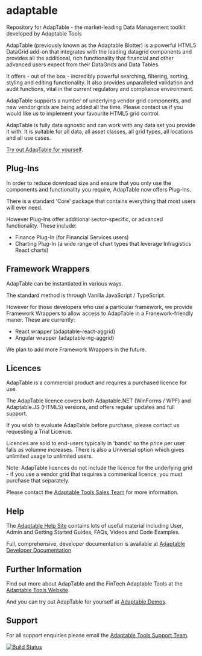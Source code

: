 # adaptable

Repository for AdapTable - the market-leading Data Management toolkit developed by Adaptable Tools

AdapTable (previously known as the Adaptable Blotter) is a powerful HTML5 DataGrid add-on that integrates with the leading datagrid components and provides all the additional, rich functionality that financial and other advanced users expect from their DataGrids and Data Tables.

It offers - out of the box - incredibly powerful searching, filtering, sorting, styling and editing functionality. It also provides unparalleled validation and audit functions, vital in the current regulatory and compliance environment. 

AdapTable supports a number of underlying vendor grid components, and new vendor grids are being added all the time.  Please contact us if you would like us to implement your favourite HTML5 grid control.

AdapTable is fully data agnostic and can work with any data set you provide it with. It is suitable for all data, all asset classes, all grid types, all locations and all use cases.

[Try out AdapTable for yourself](https://demo.adaptableblotter.com).

## Plug-Ins

In order to reduce download size and ensure that you only use the components and functionality you require, AdapTable now offers Plug-Ins.

There is a standard 'Core' package that contains everything that most users will ever need.  

However Plug-Ins offer additional sector-specific, or advanced functionality.  These include:

- Finance Plug-In (for Financial Services users)
- Charting Plug-In (a wide range of chart types that leverage Infragistics React charts)


## Framework Wrappers

AdapTable can be instantiated in various ways.

The standard method is through Vanilla JavaScript / TypeScript.

However for those developers who use a particular framework, we provide Framework Wrappers to allow access to AdapTable in a Franework-friendly maner.  These are currently:

- React wrapper (adaptable-react-aggrid)
- Angular wrapper (adaptable-ng-aggrid)

We plan to add more Framework Wrappers in the future.

## Licences

AdapTable is a commercial product and requires a purchased licence for use.

The AdapTable licence covers both Adaptable.NET (WinForms / WPF) and Adaptable.JS (HTML5) versions, and offers regular updates and full support.

If you wish to evaluate AdapTable before purchase, please contact us requesting a Trial Licence.

Licences are sold to end-users typically in 'bands' so the price per user falls as volumne increases. There is also a Universal option which gives unlimited usage to unlimited users.

Note: AdapTable licences do not include the licence for the underlying grid - if you use a vendor grid that requires a commerical licence, you must purchase that separately.

Please contact the [Adaptable Tools Sales Team](mailto:sales@adaptabletools.com) for more information.

## Help

The [Adaptable Help Site](https://adaptabletools.zendesk.com/hc/en-us) contains lots of useful material including User, Admin and Getting Started Guides, FAQs, Videos and Code Examples.

Full, comprehensive, developer documentation is available at [Adaptable Developer Documentation](https://api.adaptableblotter.com/index.html)

## Further Information

Find out more about AdapTable and the FinTech Adaptable Tools at the [Adaptable Tools Website](http://www.adaptabletools.com).

And you can try out AdapTable for yourself at [Adaptable Demos](https://demo.adaptableblotter.com).

## Support

For all support enquiries please email the [Adaptable Tools Support Team](mailto:support@adaptabletools.com).

[![Build Status](https://travis-ci.org/JonnyAdaptableTools/adaptableblotter.svg?branch=master)](https://travis-ci.org/JonnyAdaptableTools/adaptableblotter)
